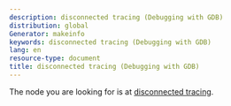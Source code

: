 ```yaml
---
description: disconnected tracing (Debugging with GDB)
distribution: global
Generator: makeinfo
keywords: disconnected tracing (Debugging with GDB)
lang: en
resource-type: document
title: disconnected tracing (Debugging with GDB)
---
```

The node you are looking for is at [disconnected tracing](Starting-and-Stopping-Trace-Experiments.html#disconnected-tracing).
